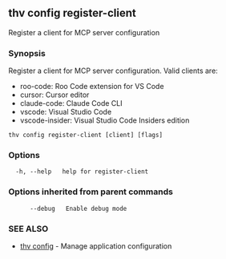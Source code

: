 ## thv config register-client

Register a client for MCP server configuration

### Synopsis

Register a client for MCP server configuration.
Valid clients are:
  - roo-code: Roo Code extension for VS Code
  - cursor: Cursor editor
  - claude-code: Claude Code CLI
  - vscode: Visual Studio Code
  - vscode-insider: Visual Studio Code Insiders edition

```
thv config register-client [client] [flags]
```

### Options

```
  -h, --help   help for register-client
```

### Options inherited from parent commands

```
      --debug   Enable debug mode
```

### SEE ALSO

* [thv config](thv_config.md)	 - Manage application configuration

